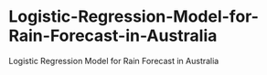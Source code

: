 # Logistic-Regression-Model-for-Rain-Forecast-in-Australia
Logistic Regression Model for Rain Forecast in Australia
